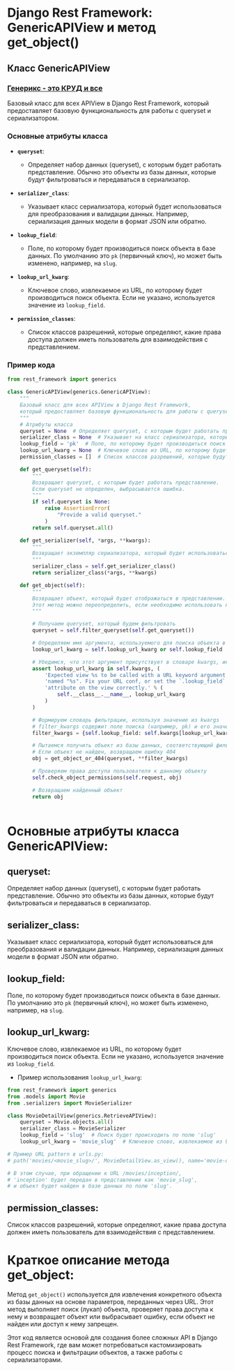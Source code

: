 # Django Rest Framework: GenericAPIView и метод get_object()

## Класс GenericAPIView

### <u>**Генерикс - это КРУД и все**</u>

Базовый класс для всех APIView в Django Rest Framework, который предоставляет базовую функциональность для работы с queryset и сериализатором.

### Основные атрибуты класса

- **`queryset`**:
  - Определяет набор данных (queryset), с которым будет работать представление. Обычно это объекты из базы данных, которые будут фильтроваться и передаваться в сериализатор.

- **`serializer_class`**:
  - Указывает класс сериализатора, который будет использоваться для преобразования и валидации данных. Например, сериализация данных модели в формат JSON или обратно.

- **`lookup_field`**:
  - Поле, по которому будет производиться поиск объекта в базе данных. По умолчанию это `pk` (первичный ключ), но может быть изменено, например, на `slug`.

- **`lookup_url_kwarg`**:
  - Ключевое слово, извлекаемое из URL, по которому будет производиться поиск объекта. Если не указано, используется значение из `lookup_field`.

- **`permission_classes`**:
  - Список классов разрешений, которые определяют, какие права доступа должен иметь пользователь для взаимодействия с представлением.

### Пример кода

```python
from rest_framework import generics

class GenericAPIView(generics.GenericAPIView):
    """
    Базовый класс для всех APIView в Django Rest Framework, 
    который предоставляет базовую функциональность для работы с queryset и serializer.
    """
    # Атрибуты класса  
    queryset = None  # Определяет queryset, с которым будет работать представление
    serializer_class = None  # Указывает на класс сериализатора, который будет использоваться для валидации и преобразования данных
    lookup_field = 'pk'  # Поле, по которому будет производиться поиск объекта в базе данных
    lookup_url_kwarg = None  # Ключевое слово из URL, по которому будет производиться поиск объекта. Если не задано, используется значение lookup_field
    permission_classes = []  # Список классов разрешений, которые будут проверяться при доступе к этому представлению

    def get_queryset(self):
        """
        Возвращает queryset, с которым будет работать представление.
        Если queryset не определен, выбрасывается ошибка.
        """
        if self.queryset is None:
            raise AssertionError(
                "Provide a valid queryset."
            )
        return self.queryset.all()

    def get_serializer(self, *args, **kwargs):
        """
        Возвращает экземпляр сериализатора, который будет использоваться для валидации и преобразования данных.
        """
        serializer_class = self.get_serializer_class()
        return serializer_class(*args, **kwargs)

    def get_object(self):
        """
        Возвращает объект, который будет отображаться в представлении.
        Этот метод можно переопределить, если необходимо использовать нестандартные лукапы или фильтрацию queryset.
        """

        # Получаем queryset, который будем фильтровать
        queryset = self.filter_queryset(self.get_queryset())

        # Определяем имя аргумента, используемого для поиска объекта в базе данных (lookup)
        lookup_url_kwarg = self.lookup_url_kwarg or self.lookup_field

        # Убедимся, что этот аргумент присутствует в словаре kwargs, иначе вызовем ошибку
        assert lookup_url_kwarg in self.kwargs, (
            'Expected view %s to be called with a URL keyword argument '
            'named "%s". Fix your URL conf, or set the `.lookup_field` '
            'attribute on the view correctly.' % (
                self.__class__.__name__, lookup_url_kwarg
            )
        )

        # Формируем словарь фильтрации, используя значение из kwargs
        # filter_kwargs содержит поле поиска (например, pk) и его значение из URL
        filter_kwargs = {self.lookup_field: self.kwargs[lookup_url_kwarg]}

        # Пытаемся получить объект из базы данных, соответствующий фильтру
        # Если объект не найден, возвращаем ошибку 404
        obj = get_object_or_404(queryset, **filter_kwargs)

        # Проверяем права доступа пользователя к данному объекту
        self.check_object_permissions(self.request, obj)

        # Возвращаем найденный объект
        return obj
        
```

# Основные атрибуты класса GenericAPIView:

## queryset:
Определяет набор данных (queryset), с которым будет работать представление. Обычно это объекты из базы данных, которые будут фильтроваться и передаваться в сериализатор.

## serializer_class:
Указывает класс сериализатора, который будет использоваться для преобразования и валидации данных. Например, сериализация данных модели в формат JSON или обратно.

## lookup_field:
Поле, по которому будет производиться поиск объекта в базе данных. По умолчанию это `pk` (первичный ключ), но может быть изменено, например, на `slug`.

## lookup_url_kwarg:
Ключевое слово, извлекаемое из URL, по которому будет производиться поиск объекта. Если не указано, используется значение из `lookup_field`.
- Пример использования `lookup_url_kwarg`:

```python
from rest_framework import generics
from .models import Movie
from .serializers import MovieSerializer

class MovieDetailView(generics.RetrieveAPIView):
    queryset = Movie.objects.all()
    serializer_class = MovieSerializer
    lookup_field = 'slug'  # Поиск будет происходить по полю 'slug'
    lookup_url_kwarg = 'movie_slug'  # Ключевое слово, извлекаемое из URL

# Пример URL pattern в urls.py:
# path('movies/<movie_slug>/', MovieDetailView.as_view(), name='movie-detail')

# В этом случае, при обращении к URL /movies/inception/,
# 'inception' будет передан в представление как 'movie_slug',
# и объект будет найден в базе данных по полю 'slug'.
```
## permission_classes:
Список классов разрешений, которые определяют, какие права доступа должен иметь пользователь для взаимодействия с представлением.

# Краткое описание метода get_object:
Метод `get_object()` используется для извлечения конкретного объекта из базы данных на основе параметров, переданных через URL. Этот метод выполняет поиск (лукап) объекта, проверяет права доступа к нему и возвращает объект или выбрасывает ошибку, если объект не найден или доступ к нему запрещен.

Этот код является основой для создания более сложных API в Django Rest Framework, где вам может потребоваться кастомизировать процесс поиска и фильтрации объектов, а также работы с сериализаторами.
